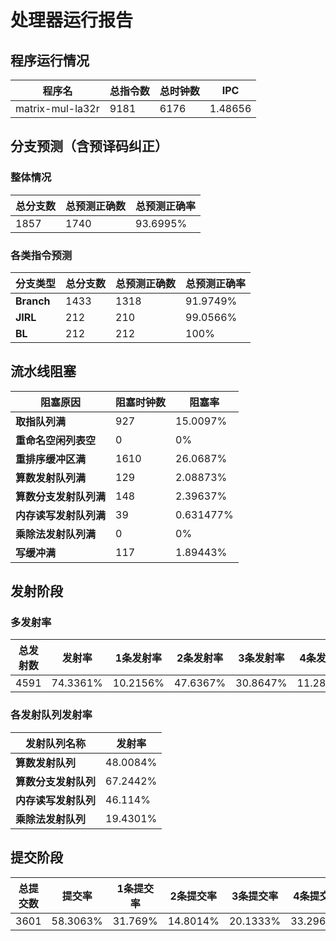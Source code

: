# 处理器运行报告
## 程序运行情况
|程序名|总指令数|总时钟数|IPC|
|---|---|---|---|
|matrix-mul-la32r|9181|6176|1.48656|

## 分支预测（含预译码纠正）
### 整体情况
|总分支数|总预测正确数|总预测正确率|
|---|---|---|
|1857|1740|93.6995%|

### 各类指令预测
|分支类型|总分支数|总预测正确数|总预测正确率|
|---|---|---|---|
|**Branch**| 1433 | 1318 | 91.9749%|
|**JIRL**| 212 | 210 | 99.0566%|
|**BL**| 212 | 212 | 100%|

## 流水线阻塞
|阻塞原因|阻塞时钟数|阻塞率|
|---|---|---|
|**取指队列满**| 927 | 15.0097%|
|**重命名空闲列表空**|0 | 0%|
|**重排序缓冲区满**|1610 | 26.0687%|
|**算数发射队列满**|129 | 2.08873%|
|**算数分支发射队列满**|148 | 2.39637%|
|**内存读写发射队列满**|39 | 0.631477%|
|**乘除法发射队列满**|0 | 0%|
|**写缓冲满**|117 | 1.89443%|

## 发射阶段
### 多发射率
|总发射数|发射率|1条发射率|2条发射率|3条发射率|4条发射率|
|---|---|---|---|---|---|
|4591|74.3361%|10.2156%|47.6367%|30.8647%|11.2829%|

### 各发射队列发射率
|发射队列名称|发射率|
|---|---|
|**算数发射队列**|48.0084%|
|**算数分支发射队列**|67.2442%|
|**内存读写发射队列**|46.114%|
|**乘除法发射队列**|19.4301%|

## 提交阶段
|总提交数|提交率|1条提交率|2条提交率|3条提交率|4条提交率|
|---|---|---|---|---|---|
|3601|58.3063%|31.769%|14.8014%|20.1333%|33.2963%|
